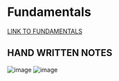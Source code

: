 # Fundamentals
[LINK TO FUNDAMENTALS](https://javascript.info/first-steps)
## HAND WRITTEN NOTES 
![image](https://github.com/KORENAGARAJU/js-Practice/assets/116665709/e052b6f5-6c21-4016-9ab3-f1c1f9193ac8)
![image](https://github.com/KORENAGARAJU/js-Practice/assets/116665709/18b72a67-353f-467d-b3ae-f7294b5abd5d)
